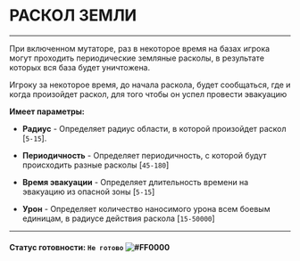 # РАСКОЛ ЗЕМЛИ

---

При включенном мутаторе, раз в некоторое время на базах игрока могут проходить периодические земляные расколы, в результате которых вся база будет уничтожена.

Игроку за некоторое время, до начала раскола, будет сообщаться, где и когда произойдет раскол, для того чтобы он успел провести эвакуацию

**Имеет параметры:**
* **Радиус** - Определяет радиус области, в которой произойдет раскол [`5-15`].


* **Периодичность** - Определяет периодичность, с которой будут происходить разные расколы [`45-180`]


* **Время эвакуации** - Определяет длительность времени на эвакуацию из опасной зоны [`5-15`]


* **Урон** - Определяет количество наносимого урона всем боевым единицам, в радиусе действия раскола [`15-50000`]

---
#### Статус готовности: `Не готово` ![#FF0000](https://via.placeholder.com/15/FF0000/000000?text=+)